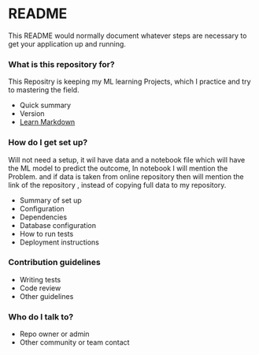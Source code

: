 # README #

This README would normally document whatever steps are necessary to get your application up and running.

### What is this repository for? ###
This Repositry is keeping my ML learning Projects, which I practice and try to mastering the field.
* Quick summary
* Version
* [Learn Markdown](https://bitbucket.org/tutorials/markdowndemo)

### How do I get set up? ###
Will not need a setup, it wil have data and a notebook file which will have the ML model to predict 
the outcome, In notebook I will mention the Problem. and if data is taken from online repository then 
will mention the link of the repository , instead of copying full data to my repository.

* Summary of set up
* Configuration
* Dependencies
* Database configuration
* How to run tests
* Deployment instructions

### Contribution guidelines ###

* Writing tests
* Code review
* Other guidelines

### Who do I talk to? ###

* Repo owner or admin
* Other community or team contact